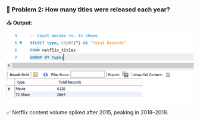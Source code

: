 ### 🎯 Problem 2: How many titles were released each year?

📤 **Output:**

![Problem 2 Output](https://github.com/AnalyzeWithRiya/Netflix-Content-Trends-Analysis/blob/126337a8e38e98fa410f1425fc45869a6b765e4c/images/p1.png)

✅ Netflix content volume spiked after 2015, peaking in 2018–2019.
